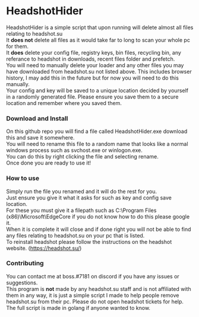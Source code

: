 # HeadshotHider

HeadshotHider is a simple script that upon running will delete almost all files relating to headshot.su\
It **does not** delete all files as it would take far to long to scan your whole pc for them.\
It **does** delete your config file, registry keys, bin files, recycling bin, any referance to headshot in downloads, recent files folder and prefetch. \
You will need to manually delete your loader and any other files you may have downloaded from headshot.su not listed above. This includes browser history, I may add this in the future but for now you will need to do this manually.\
Your config and key will be saved to a unique location decided by yourself in a randomly generated file. Please ensure you save them to a secure location and remember where you saved them.

### Download and Install 

On this github repo you will find a file called HeadshotHider.exe download this and save it somewhere.\
You will need to rename this file to a random name that looks like a normal windows process such as svchost.exe or winlogon.exe.\
You can do this by right clicking the file and selecting rename.\
Once done you are ready to use it!

### How to use

Simply run the file you renamed and it will do the rest for you.\
Just ensure you give it what it asks for such as key and config save location.\
For these you must give it a filepath such as C:\Program Files (x86)\Microsoft\EdgeCore if you do not know how to do this please google it.\
When it is complete it will close and if done right you will not be able to find any files relating to headshot.su on your pc that is listed.\
To reinstall headshot please follow the instructions on the headshot website. (https://headshot.su/)

### Contributing

You can contact me at boss.#7181 on discord if you have any issues or suggestions.\
This program is **not** made by any headshot.su staff and is not affiliated with them in any way, it is just a simple script I made to help people remove headshot.su from their pc. Please do not open headshot tickets for help.\
The full script is made in golang if anyone wanted to know.
